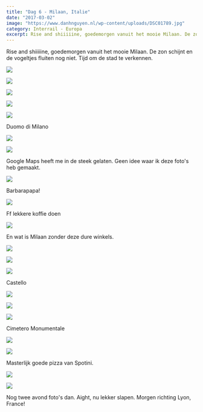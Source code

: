 ```yaml
---
title: "Dag 6 - Milaan, Italie"
date: "2017-03-02"
image: "https://www.danhnguyen.nl/wp-content/uploads/DSC01789.jpg"
category: Interrail - Europa
excerpt: Rise and shiiiiine, goedemorgen vanuit het mooie Milaan. De zon schijnt en de vogeltjes fluiten nog niet. Tijd om...
---
```


Rise and shiiiiine, goedemorgen vanuit het mooie Milaan. De zon schijnt en de vogeltjes fluiten nog niet. Tijd om de stad te verkennen.

![](https://www.danhnguyen.nl/wp-content/uploads/DSC01820-700x394.jpg)

![](https://www.danhnguyen.nl/wp-content/uploads/DSC01818-700x394.jpg)

![](https://www.danhnguyen.nl/wp-content/uploads/DSC01801-700x394.jpg)

![](https://www.danhnguyen.nl/wp-content/uploads/DSC01803-700x394.jpg)

![](https://www.danhnguyen.nl/wp-content/uploads/DSC01819-700x394.jpg)

Duomo di Milano

![](https://www.danhnguyen.nl/wp-content/uploads/DSC01829-700x394.jpg)

![](https://www.danhnguyen.nl/wp-content/uploads/DSC01850-700x394.jpg)

Google Maps heeft me in de steek gelaten. Geen idee waar ik deze foto's heb gemaakt.

![](https://www.danhnguyen.nl/wp-content/uploads/DSC01835-700x394.jpg)

Barbarapapa!

![](https://www.danhnguyen.nl/wp-content/uploads/DSC01830-700x394.jpg)

Ff lekkere koffie doen

![](https://www.danhnguyen.nl/wp-content/uploads/DSC01789-700x394.jpg)

En wat is Milaan zonder deze dure winkels.

![](https://www.danhnguyen.nl/wp-content/uploads/DSC01857-700x394.jpg)

![](https://www.danhnguyen.nl/wp-content/uploads/DSC01877-700x394.jpg)

![](https://www.danhnguyen.nl/wp-content/uploads/DSC01854-700x394.jpg)

Castello

![](https://www.danhnguyen.nl/wp-content/uploads/DSC01890-700x394.jpg)

![](https://www.danhnguyen.nl/wp-content/uploads/DSC01891-700x394.jpg)

![](https://www.danhnguyen.nl/wp-content/uploads/DSC01892-700x394.jpg)

Cimetero Monumentale

![](https://www.danhnguyen.nl/wp-content/uploads/DSC01901-700x394.jpg)

![](https://www.danhnguyen.nl/wp-content/uploads/DSC01898-700x394.jpg)

Masterlijk goede pizza van Spotini.

![](https://www.danhnguyen.nl/wp-content/uploads/DSC01906-700x394.jpg)

![](https://www.danhnguyen.nl/wp-content/uploads/DSC01900-700x394.jpg)

Nog twee avond foto's dan.
Aight, nu lekker slapen. Morgen richting Lyon, France!
